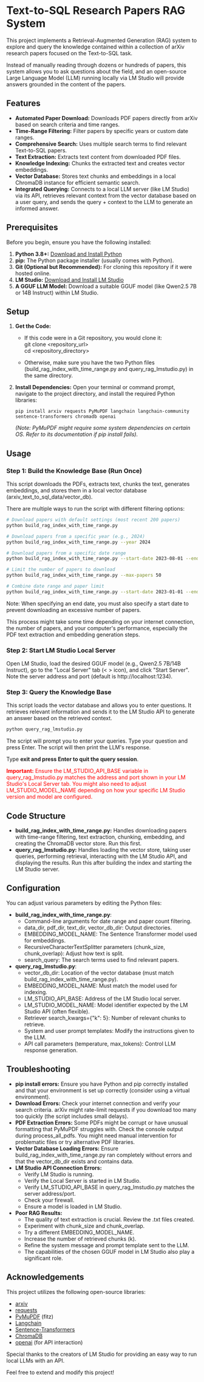# **Text-to-SQL Research Papers RAG System**

This project implements a Retrieval-Augmented Generation (RAG) system to explore and query the knowledge contained within a collection of arXiv research papers focused on the Text-to-SQL task.

Instead of manually reading through dozens or hundreds of papers, this system allows you to ask questions about the field, and an open-source Large Language Model (LLM) running locally via LM Studio will provide answers grounded in the content of the papers.

## **Features**

* **Automated Paper Download:** Downloads PDF papers directly from arXiv based on search criteria and time ranges.  
* **Time-Range Filtering:** Filter papers by specific years or custom date ranges.
* **Comprehensive Search:** Uses multiple search terms to find relevant Text-to-SQL papers.
* **Text Extraction:** Extracts text content from downloaded PDF files.  
* **Knowledge Indexing:** Chunks the extracted text and creates vector embeddings.  
* **Vector Database:** Stores text chunks and embeddings in a local ChromaDB instance for efficient semantic search.  
* **Integrated Querying:** Connects to a local LLM server (like LM Studio) via its API, retrieves relevant context from the vector database based on a user query, and sends the query \+ context to the LLM to generate an informed answer.

## **Prerequisites**

Before you begin, ensure you have the following installed:

1. **Python 3.8+:** [Download and Install Python](https://www.python.org/downloads/)  
2. **pip:** The Python package installer (usually comes with Python).  
3. **Git (Optional but Recommended):** For cloning this repository if it were hosted online.  
4. **LM Studio:** [Download and Install LM Studio](https://lmstudio.ai/)  
5. **A GGUF LLM Model:** Download a suitable GGUF model (like Qwen2.5 7B or 14B Instruct) within LM Studio.

## **Setup**

1. **Get the Code:**  
   * If this code were in a Git repository, you would clone it:  
     git clone \<repository\_url\>  
     cd \<repository\_directory\>

   * Otherwise, make sure you have the two Python files (build\_rag\_index\_with\_time\_range.py and query\_rag\_lmstudio.py) in the same directory.  
2. **Install Dependencies:** Open your terminal or command prompt, navigate to the project directory, and install the required Python libraries:  
   ```
   pip install arxiv requests PyMuPDF langchain langchain-community sentence-transformers chromadb openai
   ```

   *(Note: PyMuPDF might require some system dependencies on certain OS. Refer to its documentation if pip install fails).*

## **Usage**

### **Step 1: Build the Knowledge Base (Run Once)**

This script downloads the PDFs, extracts text, chunks the text, generates embeddings, and stores them in a local vector database (arxiv\_text\_to\_sql\_data/vector\_db).

There are multiple ways to run the script with different filtering options:

```bash
# Download papers with default settings (most recent 200 papers)
python build_rag_index_with_time_range.py

# Download papers from a specific year (e.g., 2024)
python build_rag_index_with_time_range.py --year 2024

# Download papers from a specific date range
python build_rag_index_with_time_range.py --start-date 2023-08-01 --end-date 2024-01-31

# Limit the number of papers to download
python build_rag_index_with_time_range.py --max-papers 50

# Combine date range and paper limit
python build_rag_index_with_time_range.py --start-date 2023-01-01 --end-date 2023-12-31 --max-papers 100
```

Note: When specifying an end date, you must also specify a start date to prevent downloading an excessive number of papers.

This process might take some time depending on your internet connection, the number of papers, and your computer's performance, especially the PDF text extraction and embedding generation steps.

### **Step 2: Start LM Studio Local Server**

Open LM Studio, load the desired GGUF model (e.g., Qwen2.5 7B/14B Instruct), go to the "Local Server" tab (\< \> icon), and click "Start Server". Note the server address and port (default is http://localhost:1234).

### **Step 3: Query the Knowledge Base**

This script loads the vector database and allows you to enter questions. It retrieves relevant information and sends it to the LM Studio API to generate an answer based on the retrieved context.

```bash
python query_rag_lmstudio.py
```

The script will prompt you to enter your queries. Type your question and press Enter. The script will then print the LLM's response.

Type **exit and press Enter to quit the query session**.

<span style= "color: red;" > **Important:** Ensure the LM\_STUDIO\_API\_BASE variable in query\_rag\_lmstudio.py matches the address and port shown in your LM Studio's Local Server tab. You might also need to adjust LM\_STUDIO\_MODEL\_NAME depending on how your specific LM Studio version and model are configured.</span>

## **Code Structure**

* **build\_rag\_index\_with\_time\_range.py:** Handles downloading papers with time-range filtering, text extraction, chunking, embedding, and creating the ChromaDB vector store. Run this first.  
* **query\_rag\_lmstudio.py:** Handles loading the vector store, taking user queries, performing retrieval, interacting with the LM Studio API, and displaying the results. Run this after building the index and starting the LM Studio server.

## **Configuration**

You can adjust various parameters by editing the Python files:

* **build\_rag\_index\_with\_time\_range.py**:  
  * Command-line arguments for date range and paper count filtering.
  * data\_dir, pdf\_dir, text\_dir, vector\_db\_dir: Output directories.  
  * EMBEDDING\_MODEL\_NAME: The Sentence Transformer model used for embeddings.  
  * RecursiveCharacterTextSplitter parameters (chunk\_size, chunk\_overlap): Adjust how text is split.
  * search\_query: The search terms used to find relevant papers.  
* **query\_rag\_lmstudio.py**:  
  * vector\_db\_dir: Location of the vector database (must match build\_rag\_index\_with\_time\_range.py).  
  * EMBEDDING\_MODEL\_NAME: Must match the model used for indexing.  
  * LM\_STUDIO\_API\_BASE: Address of the LM Studio local server.  
  * LM\_STUDIO\_MODEL\_NAME: Model identifier expected by the LM Studio API (often flexible).  
  * Retriever search\_kwargs={"k": 5}: Number of relevant chunks to retrieve.  
  * System and user prompt templates: Modify the instructions given to the LLM.  
  * API call parameters (temperature, max\_tokens): Control LLM response generation.

## **Troubleshooting**

* **pip install errors:** Ensure you have Python and pip correctly installed and that your environment is set up correctly (consider using a virtual environment).  
* **Download Errors:** Check your internet connection and verify your search criteria. arXiv might rate-limit requests if you download too many too quickly (the script includes small delays).  
* **PDF Extraction Errors:** Some PDFs might be corrupt or have unusual formatting that PyMuPDF struggles with. Check the console output during process\_all\_pdfs. You might need manual intervention for problematic files or try alternative PDF libraries.  
* **Vector Database Loading Errors:** Ensure build\_rag\_index\_with\_time\_range.py ran completely without errors and that the vector\_db\_dir exists and contains data.  
* **LM Studio API Connection Errors:**  
  * Verify LM Studio is running.  
  * Verify the Local Server is started in LM Studio.  
  * Verify LM\_STUDIO\_API\_BASE in query\_rag\_lmstudio.py matches the server address/port.  
  * Check your firewall.  
  * Ensure a model is loaded in LM Studio.  
* **Poor RAG Results:**  
  * The quality of text extraction is crucial. Review the .txt files created.  
  * Experiment with chunk\_size and chunk\_overlap.  
  * Try a different EMBEDDING\_MODEL\_NAME.  
  * Increase the number of retrieved chunks (k).  
  * Refine the system message and prompt template sent to the LLM.  
  * The capabilities of the chosen GGUF model in LM Studio also play a significant role.

## **Acknowledgements**

This project utilizes the following open-source libraries:

* [arxiv](https://pypi.org/project/arxiv/)  
* [requests](https://pypi.org/project/requests/)  
* [PyMuPDF](https://pypi.org/project/PyMuPDF/) (fitz)  
* [Langchain](https://github.com/langchain-ai/langchain)  
* [Sentence-Transformers](https://www.sbert.net/)  
* [ChromaDB](https://www.trychroma.com/)  
* [openai](https://pypi.org/project/openai/) (for API interaction)

Special thanks to the creators of LM Studio for providing an easy way to run local LLMs with an API.

Feel free to extend and modify this project!